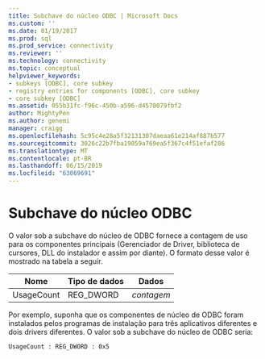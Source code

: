 ```yaml
---
title: Subchave do núcleo ODBC | Microsoft Docs
ms.custom: ''
ms.date: 01/19/2017
ms.prod: sql
ms.prod_service: connectivity
ms.reviewer: ''
ms.technology: connectivity
ms.topic: conceptual
helpviewer_keywords:
- subkeys [ODBC], core subkey
- registry entries for components [ODBC], core subkey
- core subkey [ODBC]
ms.assetid: 055b31fc-f96c-450b-a596-d4570079fbf2
author: MightyPen
ms.author: genemi
manager: craigg
ms.openlocfilehash: 5c95c4e28a5f32131307daeaa61e214af887b577
ms.sourcegitcommit: 3026c22b7fba19059a769ea5f367c4f51efaf286
ms.translationtype: MT
ms.contentlocale: pt-BR
ms.lasthandoff: 06/15/2019
ms.locfileid: "63069691"
---
```

# <a name="odbc-core-subkey"></a>Subchave do núcleo ODBC
O valor sob a subchave do núcleo de ODBC fornece a contagem de uso para os componentes principais (Gerenciador de Driver, biblioteca de cursores, DLL do instalador e assim por diante). O formato desse valor é mostrado na tabela a seguir.  
  
|Nome|Tipo de dados|Dados|  
|----------|---------------|----------|  
|UsageCount|REG_DWORD|*contagem*|  
  
 Por exemplo, suponha que os componentes de núcleo de ODBC foram instalados pelos programas de instalação para três aplicativos diferentes e dois drivers diferentes. O valor sob a subchave do núcleo de ODBC seria:  
  
```  
UsageCount : REG_DWORD : 0x5  
```
